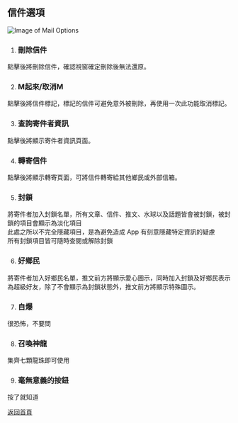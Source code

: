 ## 信件選項

![Image of Mail Options](../v1/images/mail_options.png)  


1. ### 刪除信件
點擊後將刪除信件，確認視窗確定刪除後無法還原。

2. ### M起來/取消M
點擊後將信件標記，標記的信件可避免意外被刪除，再使用一次此功能取消標記。

3. ### 查詢寄件者資訊
點擊後將顯示寄件者資訊頁面。

4. ### 轉寄信件
點擊後將顯示轉寄頁面，可將信件轉寄給其他鄉民或外部信箱。

5. ### 封鎖
將寄件者加入封鎖名單，所有文章、信件、推文、水球以及話題皆會被封鎖，被封鎖的項目會顯示為淡化項目  
此處之所以不完全隱藏項目，是為避免造成 App 有刻意隱藏特定資訊的疑慮  
所有封鎖項目皆可隨時查閱或解除封鎖

6. ### 好鄉民
將寄件者加入好鄉民名單，推文前方將顯示愛心圖示，同時加入封鎖及好鄉民表示為超級好友，除了不會顯示為封鎖狀態外，推文前方將顯示特殊圖示。

7. ### 自爆
很恐怖，不要問

8. ### 召喚神龍
集齊七顆龍珠即可使用

9. ### 毫無意義的按鈕
按了就知道  
  
[返回首頁](https://kimieno.github.io/android.pitt) 